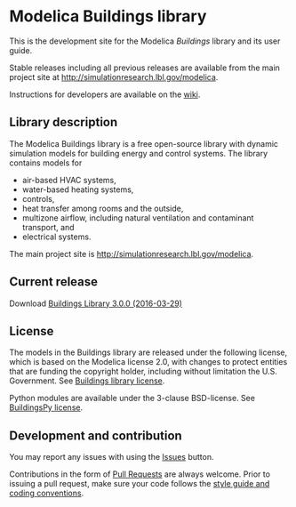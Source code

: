 # Modelica Buildings library

This is the development site for the Modelica _Buildings_ library and its user guide.

Stable releases including all previous releases are available from the main project site
at http://simulationresearch.lbl.gov/modelica.

Instructions for developers are available on the [wiki](https://github.com/lbl-srg/modelica-buildings/wiki).

## Library description

The Modelica Buildings library is a free open-source library with dynamic simulation models for building energy and control systems. The library contains models for
- air-based HVAC systems,
- water-based heating systems,
- controls,
- heat transfer among rooms and the outside,
- multizone airflow, including natural ventilation and contaminant transport, and
- electrical systems.


The main project site is http://simulationresearch.lbl.gov/modelica.

## Current release

Download [Buildings Library 3.0.0 (2016-03-29)](https://github.com/lbl-srg/modelica-buildings/releases/download/v3.0.0/Buildings-v3.0.0.zip)

## License

The models in the Buildings library are released under the following license, which is based on the Modelica license 2.0, with changes to protect entities that are funding the copyright holder, including without limitation the U.S. Government. See [Buildings library license](http://simulationresearch.lbl.gov/modelica/releases/latest/help/Buildings_UsersGuide.html#Buildings.UsersGuide.License).

Python modules are available under the 3-clause BSD-license. See [BuildingsPy license](http://simulationresearch.lbl.gov/modelica/buildingspy/legal.html).

## Development and contribution
You may report any issues with using the [Issues](https://github.com/lbl-srg/modelica-buildings/issues) button.

Contributions in the form of [Pull Requests](https://github.com/lbl-srg/modelica-buildings/pulls) are always welcome.
Prior to issuing a pull request, make sure your code follows the [style guide and coding conventions](https://github.com/lbl-srg/modelica-buildings/wiki/Style-Guide).
